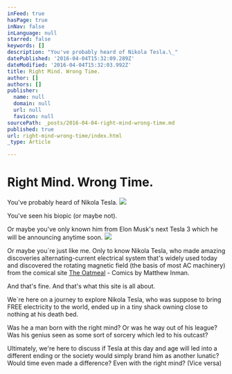 ```yaml
---
inFeed: true
hasPage: true
inNav: false
inLanguage: null
starred: false
keywords: []
description: "You've probably heard of Nikola Tesla.\_"
datePublished: '2016-04-04T15:32:09.289Z'
dateModified: '2016-04-04T15:32:03.992Z'
title: Right Mind. Wrong Time.
author: []
authors: []
publisher:
  name: null
  domain: null
  url: null
  favicon: null
sourcePath: _posts/2016-04-04-right-mind-wrong-time.md
published: true
url: right-mind-wrong-time/index.html
_type: Article

---
```

# Right Mind. Wrong Time.

You've probably heard of Nikola Tesla. ![](https://the-grid-user-content.s3-us-west-2.amazonaws.com/85da6fe5-0f49-490d-b135-42bfef54d204.jpg)

You've seen his biopic (or maybe not). 

Or maybe you've only known him from Elon Musk's next Tesla 3 which he will be announcing anytime soon. ![](https://the-grid-user-content.s3-us-west-2.amazonaws.com/7b172486-06fe-4cac-9f34-768307a82062.jpg)

Or maybe you\`re just like me. Only to know Nikola Tesla, who made amazing discoveries alternating-current electrical system that's widely used today and discovered the rotating magnetic field (the basis of most AC machinery) from the comical site [The Oatmeal][0] - Comics by Matthew Inman. 

And that's fine. And that's what this site is all about. 

We\`re here on a journey to explore Nikola Tesla, who was suppose to bring FREE electricity to the world, ended up in a tiny shack owning close to nothing at his death bed. 

Was he a man born with the right mind? Or was he way out of his league? Was his genius seen as some sort of sorcery which led to his outcast? 

Ultimately, we're here to discuss if Tesla at this day and age will led into a different ending or the society would simply brand him as another lunatic? Would time even made a difference? Even with the right mind? (Vice versa)    

[0]: http://theoatmeal.com/comics/tesla